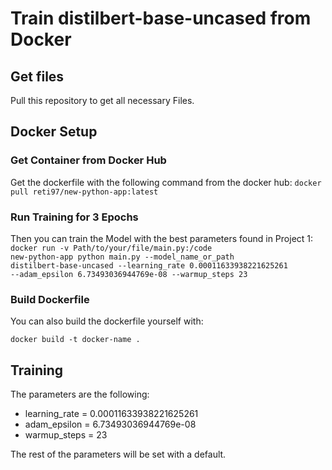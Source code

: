 # Train distilbert-base-uncased from Docker

## Get files
Pull this repository to get all necessary Files.


## Docker Setup

### Get Container from Docker Hub
Get the dockerfile with the following command from the docker hub:
<code>docker pull reti97/new-python-app:latest</code>

### Run Training for 3 Epochs
Then you can train the Model with the best parameters found in Project 1:
<code>docker run -v Path/to/your/file/main.py:/code new-python-app python main.py --model_name_or_path distilbert-base-uncased --learning_rate 0.00011633938221625261 --adam_epsilon 6.73493036944769e-08 --warmup_steps 23</code>

### Build Dockerfile

You can also build the dockerfile yourself with:

<code>docker build -t docker-name .</code>

## Training

The parameters are the following:
<ul>
  <li>learning_rate = 0.00011633938221625261</li>
  <li>adam_epsilon = 6.73493036944769e-08</li>
  <li>warmup_steps = 23</li>
</ul>

The rest of the parameters will be set with a default.